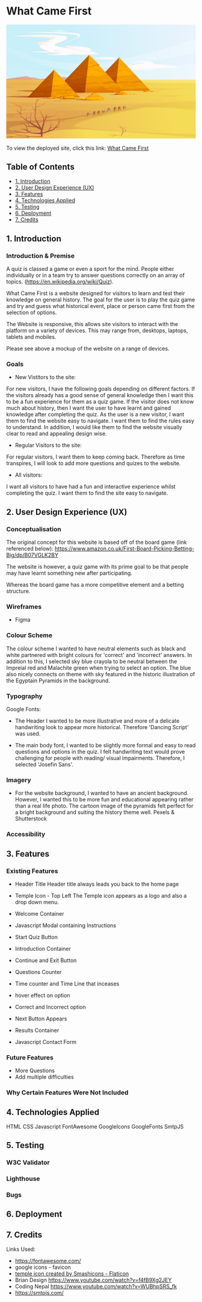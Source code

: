 # What Came First

![What Came First website, displayed on a variety of devices](assets/images/pyramid.jpg)

To view the deployed site, click this link: [What Came First](WEBSITE-LINK)

## Table of Contents

* [1. Introduction](#Introduction)
* [2. User Design Experience (UX)](#User-Design-Experience)
* [3. Features](#Features)
* [4. Technologies Applied](#Technologies-applied)
* [5. Testing](#Testing)
* [6. Deployment](#Deployment)
* [7. Credits](#Credits)

## 1. Introduction

### Introduction & Premise 

A quiz is classed a game or even a sport for the mind. People either individually or in a team try to answer questions correctly on an array of topics. (https://en.wikipedia.org/wiki/Quiz).

What Came First is a website designed for visitors to learn and test their knowledge on general history. The goal for the user is to play the quiz game and try and guess what historical event, place or person came first from the selection of options. 

The Website is responsive, this allows site visitors to interact with the platform on a variety of devices. This may range from, desktops, laptops, tablets and mobiles. 

Please see above a mockup of the website on a range of devices. 

### Goals 

- New Vistitors to the site: 

For new visitors, I have the following goals depending on different factors. 
If the visitors already has a good sense of general knowledge then I want this to be a fun experience for them as a quiz game.
If the visitor does not know much about history, then I want the user to have learnt and gained knowledge after completing the quiz. 
As the user is a new visitor, I want them to find the website easy to navigate. I want them to find the rules easy to understand. In addition, I would like them to find the website visually clear to read and appealing design wise. 

- Regular Visitors to the site: 

For regular visitors, I want them to keep coming back. Therefore as time transpires, I will look to add more questions and quizes to the website. 

- All visitors:

I want all visitors to have had a fun and interactive experience whilst completing the quiz. 
I want them to find the site easy to navigate.

## 2. User Design Experience (UX)

### Conceptualisation

The original concept for this website is based off of the board game (link referenced below):
https://www.amazon.co.uk/First-Board-Picking-Betting-Big/dp/B07VGLK2BY

The website is however, a quiz game with its prime goal to be that people may have learnt something new after participating.

Whereas the board game has a more competitive element and a betting structure.

### Wireframes

- Figma

### Colour Scheme

The colour scheme I wanted to have neutral elements such as black and white partnered with bright colours for 'correct' and 'incorrect' answers. In addition to this, I selected sky blue crayola to be neutral between the Impreial red and Malachite green when trying to select an option. The blue also nicely connects on theme with sky featured in the historic illustration of the Egyptain Pyramids in the background.

### Typography

Google Fonts: 

- The Header I wanted to be more illustrative and more of a delicate handwriting look to appear more historical. Therefore 'Dancing Script' was used.

- The main body font, I wanted to be slightly more formal and easy to read questions and options in the quiz. I felt handwriting text would prove challenging for people with reading/ visual impairments. Therefore, I selected 'Josefin Sans'.

### Imagery

- For the website background, I wanted to have an ancient background. However, I wanted this to be more fun and educational appearing rather than a real life photo. 
The cartoon image of the pyramids felt perfect for a bright background and suiting the history theme well. Pexels & Shutterstock

### Accessibility

## 3. Features

### Existing Features

- Header Title 
Header title always leads you back to the home page

- Temple Icon - Top Left
The Temple icon appears as a logo and also a drop down menu. 
- Welcome Container
- Javascript Modal containing Instructions
- Start Quiz Button 
- Introduction Container
- Continue and Exit Button 
- Questions Counter
- Time counter and Time Line that inceases
- hover effect on option
- Correct and Incorrect option
- Next Button Appears
- Results Container
- Javascript Contact Form

### Future Features

- More Questions 
- Add multiple difficulties 

### Why Certain Features Were Not Included

## 4. Technologies Applied

HTML 
CSS
Javascript
FontAwesome
GoogleIcons
GoogleFonts
SmtpJS

## 5. Testing

### W3C Validator

### Lighthouse

### Bugs

## 6. Deployment

## 7. Credits

Links Used:
- https://fontawesome.com/
- google icons - favicon
- <a href="https://www.flaticon.com/free-icons/greek" title="greek icons">temple icon created by Smashicons - Flaticon</a>
- Brian Design https://www.youtube.com/watch?v=f4fB9Xg2JEY
- Coding Nepal https://www.youtube.com/watch?v=WUBhpSRS_fk
- https://smtpjs.com/
